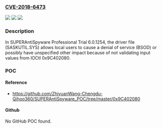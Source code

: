 ### [CVE-2018-6473](https://cve.mitre.org/cgi-bin/cvename.cgi?name=CVE-2018-6473)
![](https://img.shields.io/static/v1?label=Product&message=n%2Fa&color=blue)
![](https://img.shields.io/static/v1?label=Version&message=n%2Fa&color=blue)
![](https://img.shields.io/static/v1?label=Vulnerability&message=n%2Fa&color=brighgreen)

### Description

In SUPERAntiSpyware Professional Trial 6.0.1254, the driver file (SASKUTIL.SYS) allows local users to cause a denial of service (BSOD) or possibly have unspecified other impact because of not validating input values from IOCtl 0x9C402080.

### POC

#### Reference
- https://github.com/ZhiyuanWang-Chengdu-Qihoo360/SUPERAntiSpyware_POC/tree/master/0x9C402080

#### Github
No GitHub POC found.

